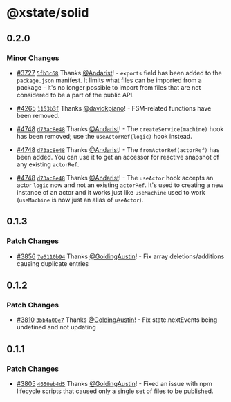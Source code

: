 # @xstate/solid

## 0.2.0

### Minor Changes

- [#3727](https://github.com/statelyai/xstate/pull/3727) [`5fb3c68`](https://github.com/statelyai/xstate/commit/5fb3c68) Thanks [@Andarist](https://github.com/Andarist)! - `exports` field has been added to the `package.json` manifest. It limits what files can be imported from a package - it's no longer possible to import from files that are not considered to be a part of the public API.

- [#4265](https://github.com/statelyai/xstate/pull/4265) [`1153b3f`](https://github.com/statelyai/xstate/commit/1153b3f) Thanks [@davidkpiano](https://github.com/davidkpiano)! - FSM-related functions have been removed.

- [#4748](https://github.com/statelyai/xstate/pull/4748) [`d73ac8e48`](https://github.com/statelyai/xstate/commit/d73ac8e48af82d4d3bde648206e633eb93193353) Thanks [@Andarist](https://github.com/Andarist)! - The `createService(machine)` hook has been removed; use the `useActorRef(logic)` hook instead.

- [#4748](https://github.com/statelyai/xstate/pull/4748) [`d73ac8e48`](https://github.com/statelyai/xstate/commit/d73ac8e48af82d4d3bde648206e633eb93193353) Thanks [@Andarist](https://github.com/Andarist)! - The `fromActorRef(actorRef)` has been added. You can use it to get an accessor for reactive snapshot of any existing `actorRef`.

- [#4748](https://github.com/statelyai/xstate/pull/4748) [`d73ac8e48`](https://github.com/statelyai/xstate/commit/d73ac8e48af82d4d3bde648206e633eb93193353) Thanks [@Andarist](https://github.com/Andarist)! - The `useActor` hook accepts an actor `logic` now and not an existing `actorRef`. It's used to creating a new instance of an actor and it works just like `useMachine` used to work (`useMachine` is now just an alias of `useActor`).

## 0.1.3

### Patch Changes

- [#3856](https://github.com/statelyai/xstate/pull/3856) [`7e5110b94`](https://github.com/statelyai/xstate/commit/7e5110b9454d50b81cd7089eaeaf84cb14415f43) Thanks [@GoldingAustin](https://github.com/GoldingAustin)! - Fix array deletions/additions causing duplicate entries

## 0.1.2

### Patch Changes

- [#3810](https://github.com/statelyai/xstate/pull/3810) [`3bb4a00e7`](https://github.com/statelyai/xstate/commit/3bb4a00e7e4eb66a3fabfc20e811bbadfa8eb7a4) Thanks [@GoldingAustin](https://github.com/GoldingAustin)! - Fix state.nextEvents being undefined and not updating

## 0.1.1

### Patch Changes

- [#3805](https://github.com/statelyai/xstate/pull/3805) [`4650eb4d5`](https://github.com/statelyai/xstate/commit/4650eb4d533251cd8a9a30c9e89710b486386e3a) Thanks [@GoldingAustin](https://github.com/GoldingAustin)! - Fixed an issue with npm lifecycle scripts that caused only a single set of files to be published.

